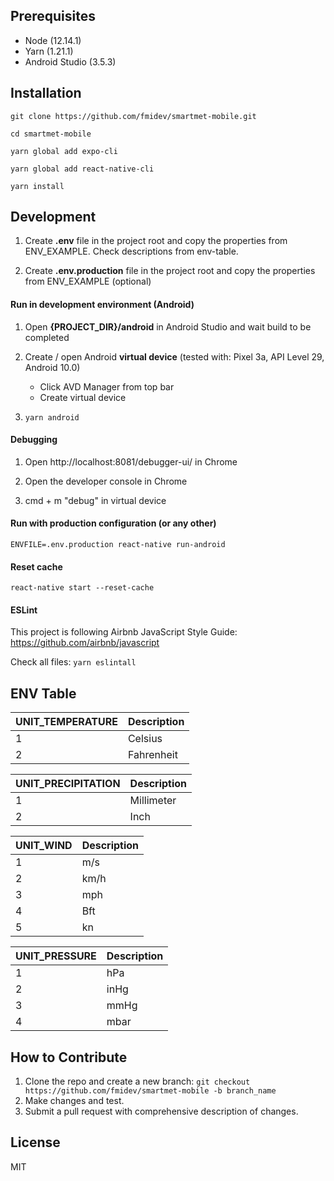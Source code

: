 **Prerequisites**
---

- Node (12.14.1)
- Yarn (1.21.1)
- Android Studio (3.5.3)

**Installation**
---

```git clone https://github.com/fmidev/smartmet-mobile.git```

```cd smartmet-mobile```

```yarn global add expo-cli```

```yarn global add react-native-cli```

```yarn install```

**Development**
---

1. Create **.env** file in the project root and copy the properties from ENV_EXAMPLE. Check descriptions from env-table.

2. Create **.env.production** file in the project root and copy the properties from ENV_EXAMPLE (optional)

#### Run in development environment (Android)

1. Open **{PROJECT_DIR}/android** in Android Studio and wait build to be completed

2. Create / open Android **virtual device** (tested with: Pixel 3a, API Level 29, Android 10.0)
    - Click AVD Manager from top bar
    - Create virtual device

3. ```yarn android```

#### Debugging

1. Open http://localhost:8081/debugger-ui/ in Chrome

2. Open the developer console in Chrome

2. cmd + m "debug" in virtual device

#### Run with production configuration (or any other)

```ENVFILE=.env.production react-native run-android```

#### Reset cache

```react-native start --reset-cache```

#### ESLint

This project is following Airbnb JavaScript Style Guide: https://github.com/airbnb/javascript

Check all files: ```yarn eslintall```

**ENV Table**
---

| UNIT_TEMPERATURE | Description |
| ---------------- | ----------- |
| 1                | Celsius     |
| 2                | Fahrenheit  |



| UNIT_PRECIPITATION | Description |
| ------------------ | ----------- |
| 1                  | Millimeter  |
| 2                  | Inch        |



| UNIT_WIND   | Description |
| ----------- | ----------- |
| 1           | m/s         |
| 2           | km/h        |
| 3           | mph         |
| 4           | Bft         |
| 5           | kn          |



| UNIT_PRESSURE | Description |
| ------------- | ----------- |
| 1             | hPa         |
| 2             | inHg        |
| 3             | mmHg        |
| 4             | mbar        |


**How to Contribute**
---

1. Clone the repo and create a new branch: ```git checkout https://github.com/fmidev/smartmet-mobile -b branch_name```
2. Make changes and test.
3. Submit a pull request with comprehensive description of changes.

**License**
---

MIT
